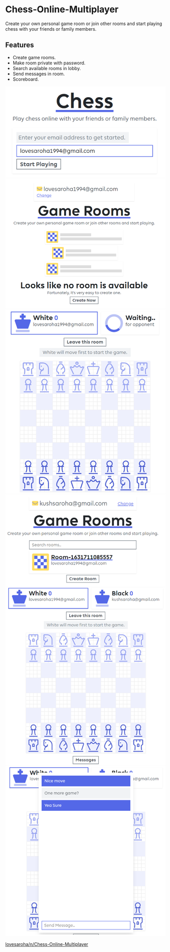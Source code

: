 # Chess-Online-Multiplayer
Create your own personal game room or join other rooms and start playing chess with your friends or family members.

## Features
- Create game rooms.
- Make room private with password.
- Search available rooms in lobby.
- Send messages in room.
- Scoreboard.

![image](https://raw.githubusercontent.com/lovesaroha/gimages/main/20.png)
![image](https://raw.githubusercontent.com/lovesaroha/gimages/main/21.png)
![image](https://raw.githubusercontent.com/lovesaroha/gimages/main/22.png)
![image](https://raw.githubusercontent.com/lovesaroha/gimages/main/23.png)
![image](https://raw.githubusercontent.com/lovesaroha/gimages/main/24.png)
![image](https://raw.githubusercontent.com/lovesaroha/gimages/main/25.png)

[lovesaroha/n/Chess-Online-Multiplayer](https://lovesaroha.com/n/Chess-Online-Multiplayer)